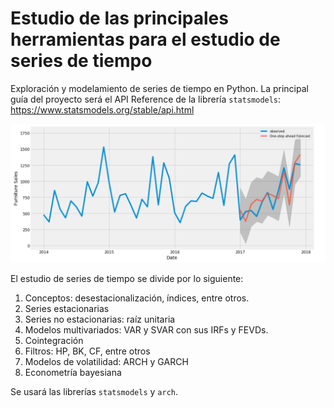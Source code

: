 # Estudio de las principales herramientas para el estudio de series de tiempo
Exploración y modelamiento de series de tiempo en Python. La principal guía del proyecto será el API Reference de la librería `statsmodels`: https://www.statsmodels.org/stable/api.html

<p align="center">
  <img src="figures/time_series.png" width="800">
</p>

El estudio de series de tiempo se divide por lo siguiente:
1. Conceptos: desestacionalización, índices, entre otros.
2. Series estacionarias
3. Series no estacionarias: raíz unitaria
4. Modelos multivariados: VAR y SVAR con sus IRFs y FEVDs.
5. Cointegración
6. Filtros: HP, BK, CF, entre otros
7. Modelos de volatilidad: ARCH y GARCH
8. Econometría bayesiana

Se usará las librerías `statsmodels` y `arch`.
